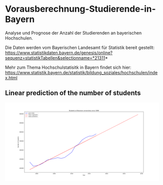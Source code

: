 # Vorausberechnung-Studierende-in-Bayern
Analyse und Prognose der Anzahl der Studierenden an bayerischen Hochschulen.

Die Daten werden vom Bayerischen Landesamt für Statistik bereit gestellt:
https://www.statistikdaten.bayern.de/genesis/online?sequenz=statistikTabellen&selectionname=*21311*

Mehr zum Thema Hochschulstatisitk in Bayern findet sich hier:
https://www.statistik.bayern.de/statistik/bildung_soziales/hochschulen/index.html


## Linear prediction of the number of students
![linear_prediction.png](https://github.com/JoshuaSimon/Vorausberechnung-Studierende-in-Bayern/blob/master/plots/linear_prediction.png)
